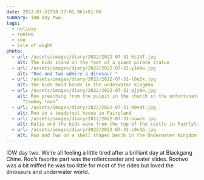 ```yaml
---
date: 2022-07-31T18:37:01.961+01:00
summary: IOW day two.
tags:
  - holiday
  - rootwo
  - roo
  - isle of wight
photo:
  - url: /assets/images/diary/2022/2022-07-31-6s14f.jpg
    alt: The kids stand on the feet of a giant pirate statue
  - url: /assets/images/diary/2022/2022-07-31-y1e9w.jpg
    alt: "Roo and Two admire a dinosaur "
  - url: /assets/images/diary/2022/2022-07-31-l8u5k.jpg
    alt: The kids hold hands in the underwater kingdom
  - url: /assets/images/diary/2022/2022-07-31-pjy0e.jpg
    alt: Roo preaching from the pulpit in the church in the unfortunately named
      “Cowboy Town”
  - url: /assets/images/diary/2022/2022-07-31-90v4t.jpg
    alt: Roo in a toadstool house in Fairyland
  - url: /assets/images/diary/2022/2022-07-31-suwzk.jpg
    alt: Katie and the kids wave from the top of the castle in Fairlyland
  - url: /assets/images/diary/2022/2022-07-31-c0v16.jpg
    alt: Roo and Two on a shell shaped bench in the Underwater Kingdom
---
```

IOW day two. We’re all feeling a little tired after a brilliant day at Blackgang Chine. Roo’s favorite part was the rollercoaster and water slides. Rootwo was a bit miffed he was too little for most of the rides but loved the dinosaurs and underwater world. 
